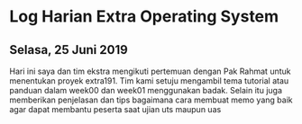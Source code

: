 # Log Harian Extra Operating System
## Selasa, 25 Juni 2019

Hari ini saya dan tim ekstra mengikuti pertemuan dengan Pak Rahmat untuk menentukan proyek extra191. Tim kami setuju mengambil tema
tutorial atau panduan dalam week00 dan week01 menggunakan badak. Selain itu juga memberikan penjelasan dan tips bagaimana cara membuat memo yang baik
agar dapat membantu peserta saat ujian uts maupun uas
